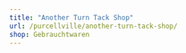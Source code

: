 ```yaml
---
title: "Another Turn Tack Shop"
url: /purcellville/another-turn-tack-shop/
shop: Gebrauchtwaren
---
```

